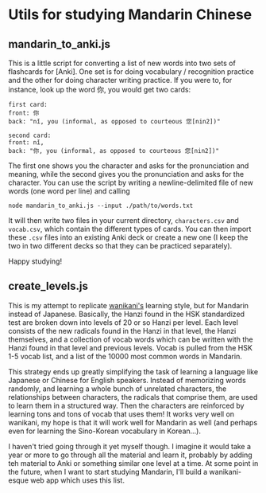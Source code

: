 # Utils for studying Mandarin Chinese

## mandarin_to_anki.js

This is a little script for converting a list of new words into two sets
of flashcards for [Anki]. One set is for doing vocabulary / recognition
practice and the other for doing character writing practice. If you were
to, for instance, look up the word 你, you would get two cards:

```
first card:
front: 你
back: "nǐ, you (informal, as opposed to courteous 您[nin2])"

second card:
front: nǐ,
back: "你, you (informal, as opposed to courteous 您[nin2])"
```

The first one shows you the character and asks for the pronunciation and
meaning, while the second gives you the pronunciation and asks for the
character. You can use the script by writing a newline-delimited file of
new words (one word per line) and calling

```
node mandarin_to_anki.js --input ./path/to/words.txt
```

It will then write two files in your current directory, `characters.csv`
and `vocab.csv`, which contain the different types of cards. You can then
import these `.csv` files into an existing Anki deck or create a new one
(I keep the two in two different decks so that they can be practiced
separately).

Happy studying!

## create_levels.js

This is my attempt to replicate [wanikani's](https://www.wanikani.com/)
learning style, but for Mandarin instead of Japanese. Basically, the Hanzi
found in the HSK standardized test are broken down into levels of 20 or so
Hanzi per level. Each level consists of the new radicals found in the
Hanzi in that level, the Hanzi themselves, and a collection of vocab words
which can be written with the Hanzi found in that level and previous
levels. Vocab is pulled from the HSK 1-5 vocab list, and a list of the
10000 most common words in Mandarin.

This strategy ends up greatly simplifying the task of learning a language
like Japanese or Chinese for English speakers. Instead of memorizing words
randomly, and learning a whole bunch of unrelated characters, the
relationships between characters, the radicals that comprise them, are
used to learn them in a structured way. Then the characters are reinforced
by learning tons and tons of vocab that uses them! It works very well on
wanikani, my hope is that it will work well for Mandarin as well (and
perhaps even for learning the Sino-Korean vocabulary in Korean...).

I haven't tried going through it yet myself though. I imagine it would
take a year or more to go through all the material and learn it, probably
by adding teh material to Anki or something similar one level at a time.
At some point in the future, when I want to start studying Mandarin, I'll
build a wanikani-esque web app which uses this list.
